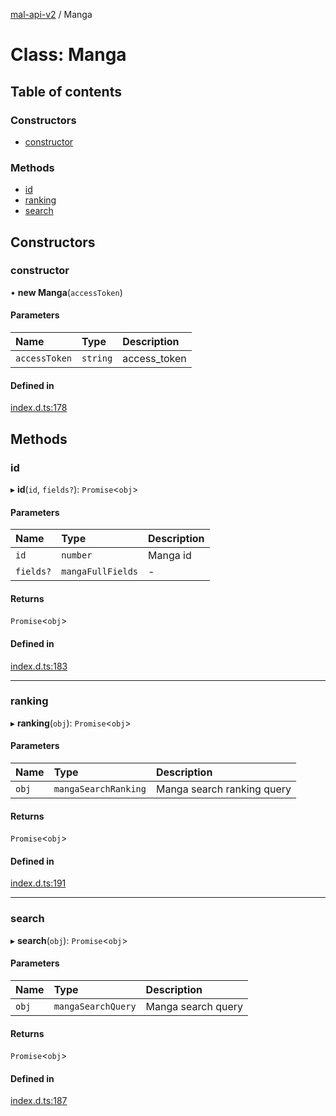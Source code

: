 [mal-api-v2](../README.md) / Manga

# Class: Manga

## Table of contents

### Constructors

-   [constructor](Manga.md#constructor)

### Methods

-   [id](Manga.md#id)
-   [ranking](Manga.md#ranking)
-   [search](Manga.md#search)

## Constructors

### constructor

• **new Manga**(`accessToken`)

#### Parameters

| Name          | Type     | Description  |
| :------------ | :------- | :----------- |
| `accessToken` | `string` | access_token |

#### Defined in

[index.d.ts:178](https://github.com/droidxrx/mal-api-v2/blob/4e99f9d/lib/index.d.ts#L178)

## Methods

### id

▸ **id**(`id`, `fields?`): `Promise`<`obj`\>

#### Parameters

| Name      | Type              | Description |
| :-------- | :---------------- | :---------- |
| `id`      | `number`          | Manga id    |
| `fields?` | `mangaFullFields` | -           |

#### Returns

`Promise`<`obj`\>

#### Defined in

[index.d.ts:183](https://github.com/droidxrx/mal-api-v2/blob/4e99f9d/lib/index.d.ts#L183)

---

### ranking

▸ **ranking**(`obj`): `Promise`<`obj`\>

#### Parameters

| Name  | Type                 | Description                |
| :---- | :------------------- | :------------------------- |
| `obj` | `mangaSearchRanking` | Manga search ranking query |

#### Returns

`Promise`<`obj`\>

#### Defined in

[index.d.ts:191](https://github.com/droidxrx/mal-api-v2/blob/4e99f9d/lib/index.d.ts#L191)

---

### search

▸ **search**(`obj`): `Promise`<`obj`\>

#### Parameters

| Name  | Type               | Description        |
| :---- | :----------------- | :----------------- |
| `obj` | `mangaSearchQuery` | Manga search query |

#### Returns

`Promise`<`obj`\>

#### Defined in

[index.d.ts:187](https://github.com/droidxrx/mal-api-v2/blob/4e99f9d/lib/index.d.ts#L187)
